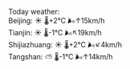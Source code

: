 Today weather:  
Beijing: ☀️   🌡️+2°C 🌬️↑15km/h  
Tianjin: ☀️   🌡️-1°C 🌬️↖19km/h  
Shijiazhuang: ☀️   🌡️+2°C 🌬️↙4km/h  
Tangshan: ⛅️  🌡️-1°C 🌬️↑14km/h  
